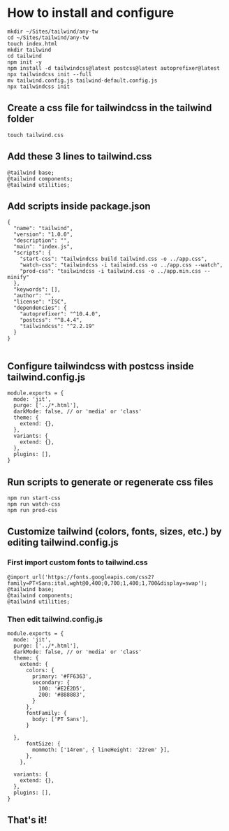 # How to install and configure

```
mkdir ~/Sites/tailwind/any-tw
cd ~/Sites/tailwind/any-tw
touch index.html
mkdir tailwind
cd tailwind
npm init -y
npm install -d tailwindcss@latest postcss@latest autoprefixer@latest
npx tailwindcss init --full
mv tailwind.config.js tailwind-default.config.js
npx tailwindcss init
```
## Create a css file for tailwindcss in the tailwind folder

```
touch tailwind.css
```


## Add these 3 lines to tailwind.css

```
@tailwind base;
@tailwind components;
@tailwind utilities;
```

## Add scripts inside package.json

```
{
  "name": "tailwind",
  "version": "1.0.0",
  "description": "",
  "main": "index.js",
  "scripts": {
    "start-css": "tailwindcss build tailwind.css -o ../app.css",
    "watch-css": "tailwindcss -i tailwind.css -o ../app.css --watch",
    "prod-css": "tailwindcss -i tailwind.css -o ../app.min.css --minify"
  },
  "keywords": [],
  "author": "",
  "license": "ISC",
  "dependencies": {
    "autoprefixer": "^10.4.0",
    "postcss": "^8.4.4",
    "tailwindcss": "^2.2.19"
  }
}


  ```

## Configure tailwindcss with postcss inside tailwind.config.js

```
module.exports = {
  mode: 'jit',
  purge: ['../*.html'],
  darkMode: false, // or 'media' or 'class'
  theme: {
    extend: {},
  },
  variants: {
    extend: {},
  },
  plugins: [],
}

```

## Run scripts to generate or regenerate css files

```
npm run start-css
npm run watch-css
npm run prod-css
```
## Customize tailwind (colors, fonts, sizes, etc.) by editing tailwind.config.js

### First import custom fonts to tailwind.css

```
@import url('https://fonts.googleapis.com/css2?family=PT+Sans:ital,wght@0,400;0,700;1,400;1,700&display=swap');
@tailwind base;
@tailwind components;
@tailwind utilities;
```


### Then edit tailwind.config.js

```
module.exports = {
  mode: 'jit',
  purge: ['../*.html'],
  darkMode: false, // or 'media' or 'class'
  theme: {
    extend: {
      colors: {
        primary: '#FF6363',
        secondary: {
          100: '#E2E2D5',
          200: '#888883',
        }
      },
      fontFamily: {
        body: ['PT Sans'],
      }

  },
      fontSize: {
        mommoth: ['14rem', { lineHeight: '22rem' }],
      },
    },

  variants: {
    extend: {},
  },
  plugins: [],
}

```

## That's it!


